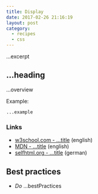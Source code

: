 ```yaml
---
title: Display
date: 2017-02-26 21:16:19
layout: post
category:
  - recipes
  - css
---
```


...excerpt
<!-- more -->

## ...heading

...overview

Example:

```
...example
```

### Links

* [w3school.com - ...title](...url) (english)
* [MDN - ...title](...url) (english)
* [selfhtml.org - ...title](...url) (german)

## Best practices

* _Do_ ...bestPractices

